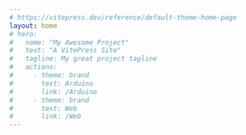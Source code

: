 ```yaml
---
# https://vitepress.dev/reference/default-theme-home-page
layout: home
# hero:
#   name: "My Awesome Project"
#   text: "A VitePress Site"
#   tagline: My great project tagline
#   actions:
#     - theme: brand
#       text: Arduino
#       link: /Arduino
#     - theme: brand
#       text: Web
#       link: /Web
---
```


<script setup>
  import {ref} from 'vue'
  import Home from './components/Home.vue'
  import {data as d}  from './.vitepress/post.data.js'
import CategoryTagView from './components/CategoryTagView.vue'
  import HomeHero from './components/HomeHero.vue'
  const tags = ref([])
  const catalogs = ref([])
  // console.log(d)

  // 获取所有标签 - 修复版
  d.forEach((item) => {

     if (!catalogs.value.includes(item.catalog)) {
        catalogs.value.push(item.catalog)
      }
    // 处理单个标签情况 - 字符串形式
    if (typeof item.tag === 'string' && item.tag.trim() !== '') {
      if (!tags.value.includes(item.tag)) {
        tags.value.push(item.tag)
      }
     
    }
    
    // 处理单个标签为数组的情况
    if (Array.isArray(item.tag)) {
      item.tag.forEach(tag => {
        if (typeof tag === 'string' && tag.trim() !== '' && !tags.value.includes(tag)) {
          tags.value.push(tag)
        }
      })
    }
    
    // 处理多标签数组情况 (兼容item.tags字段)
    if (Array.isArray(item.tags)) {
      item.tags.forEach(tag => {
        if (typeof tag === 'string' && tag.trim() !== '' && !tags.value.includes(tag)) {
          tags.value.push(tag)
        }
      })
    }
  })

  // console.log(tags.value)
  console.log(catalogs.value)
  



  
  const tagViewRef = ref('home')

  const updateTagRef = (newTag) => {
    tagViewRef.value = newTag || 'home';
  }
</script>
<HomeHero />
<Home :item="tags" 
      :tagViewRef="tagViewRef" 
      @update:tagViewRef="updateTagRef"
      :catalogs="catalogs"
      >
  <CategoryTagView ref="categoryTagViewRef" :categoryOrTag="tagViewRef" :items='d' />
</Home>
